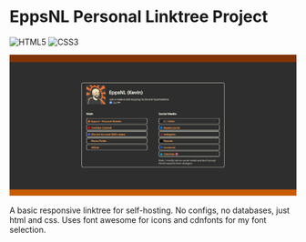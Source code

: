 # EppsNL Personal Linktree Project
![HTML5](https://img.shields.io/badge/html5-%23E34F26.svg?style=for-the-badge&logo=html5&logoColor=white) ![CSS3](https://img.shields.io/badge/css3-%231572B6.svg?style=for-the-badge&logo=css3&logoColor=white)

![Screenshot](screenshot.png)

A basic responsive linktree for self-hosting. No configs, no databases, just html and css. Uses font awesome for icons and cdnfonts for my font selection.
